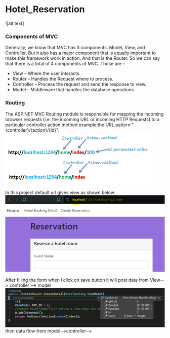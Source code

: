 # Hotel_Reservation
![alt text]

### Components of MVC

Generally, we know that MVC has 3 components. Model, View, and Controller. But it also has a major component that is equally important to make this framework work in action. And that is the Router. So we can say that there is a total of 4 components of MVC. Those are – 

* View – Where the user interacts.
* Router – Handles the Request where to process.
* Controller – Process the request and send the response to view.
* Model – Middleware that handles the database operations
### Routing
The ASP.NET MVC Routing module is responsible for mapping the incoming browser requests (i.e. the incoming URL or incoming HTTP Requests) to a particular controller action method example:the URL pattern "{controller}/{action}/{id}".
![alt text](https://github.com/YACHNA-star/Hotel_Booking/blob/main/url-routing.png)

In this project default url gives view as shown below:
![alt text](https://github.com/YACHNA-star/Hotel_Booking/blob/main/CREATE.PNG)

After filling the form when i click on save button it will post data from View--> controller --> model
![alt text](https://github.com/YACHNA-star/Hotel_Booking/blob/main/model_value.PNG)
then data flow from model-->controller-->
